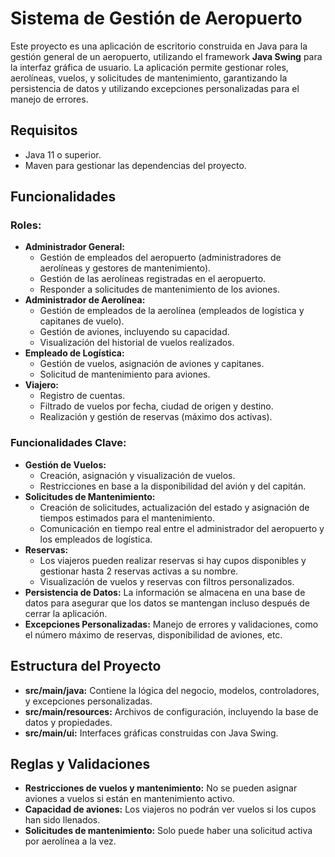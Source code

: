 <h1>Sistema de Gestión de Aeropuerto</h1>

<p>Este proyecto es una aplicación de escritorio construida en Java para la gestión general de un aeropuerto, utilizando el framework <strong>Java Swing</strong> para la interfaz gráfica de usuario. La aplicación permite gestionar roles, aerolíneas, vuelos, y solicitudes de mantenimiento, garantizando la persistencia de datos y utilizando excepciones personalizadas para el manejo de errores.</p>

<h2>Requisitos</h2>
<ul>
    <li>Java 11 o superior.</li>
    <li>Maven para gestionar las dependencias del proyecto.</li>
</ul>

<h2>Funcionalidades</h2>

<h3>Roles:</h3>
<ul>
    <li><strong>Administrador General:</strong>
        <ul>
            <li>Gestión de empleados del aeropuerto (administradores de aerolíneas y gestores de mantenimiento).</li>
            <li>Gestión de las aerolíneas registradas en el aeropuerto.</li>
            <li>Responder a solicitudes de mantenimiento de los aviones.</li>
        </ul>
    </li>
    <li><strong>Administrador de Aerolínea:</strong>
        <ul>
            <li>Gestión de empleados de la aerolínea (empleados de logística y capitanes de vuelo).</li>
            <li>Gestión de aviones, incluyendo su capacidad.</li>
            <li>Visualización del historial de vuelos realizados.</li>
        </ul>
    </li>
    <li><strong>Empleado de Logística:</strong>
        <ul>
            <li>Gestión de vuelos, asignación de aviones y capitanes.</li>
            <li>Solicitud de mantenimiento para aviones.</li>
        </ul>
    </li>
    <li><strong>Viajero:</strong>
        <ul>
            <li>Registro de cuentas.</li>
            <li>Filtrado de vuelos por fecha, ciudad de origen y destino.</li>
            <li>Realización y gestión de reservas (máximo dos activas).</li>
        </ul>
    </li>
</ul>

<h3>Funcionalidades Clave:</h3>
<ul>
    <li><strong>Gestión de Vuelos:</strong>
        <ul>
            <li>Creación, asignación y visualización de vuelos.</li>
            <li>Restricciones en base a la disponibilidad del avión y del capitán.</li>
        </ul>
    </li>
    <li><strong>Solicitudes de Mantenimiento:</strong>
        <ul>
            <li>Creación de solicitudes, actualización del estado y asignación de tiempos estimados para el mantenimiento.</li>
            <li>Comunicación en tiempo real entre el administrador del aeropuerto y los empleados de logística.</li>
        </ul>
    </li>
    <li><strong>Reservas:</strong>
        <ul>
            <li>Los viajeros pueden realizar reservas si hay cupos disponibles y gestionar hasta 2 reservas activas a su nombre.</li>
            <li>Visualización de vuelos y reservas con filtros personalizados.</li>
        </ul>
    </li>
    <li><strong>Persistencia de Datos:</strong> La información se almacena en una base de datos para asegurar que los datos se mantengan incluso después de cerrar la aplicación.</li>
    <li><strong>Excepciones Personalizadas:</strong> Manejo de errores y validaciones, como el número máximo de reservas, disponibilidad de aviones, etc.</li>
</ul>

<h2>Estructura del Proyecto</h2>
<ul>
    <li><strong>src/main/java:</strong> Contiene la lógica del negocio, modelos, controladores, y excepciones personalizadas.</li>
    <li><strong>src/main/resources:</strong> Archivos de configuración, incluyendo la base de datos y propiedades.</li>
    <li><strong>src/main/ui:</strong> Interfaces gráficas construidas con Java Swing.</li>
</ul>

<h2>Reglas y Validaciones</h2>
<ul>
    <li><strong>Restricciones de vuelos y mantenimiento:</strong> No se pueden asignar aviones a vuelos si están en mantenimiento activo.</li>
    <li><strong>Capacidad de aviones:</strong> Los viajeros no podrán ver vuelos si los cupos han sido llenados.</li>
    <li><strong>Solicitudes de mantenimiento:</strong> Solo puede haber una solicitud activa por aerolínea a la vez.</li>
</ul>
